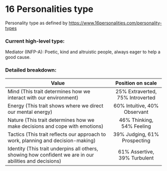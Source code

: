 # 16 Personalities type
Personality type as defined by https://www.16personalities.com/personality-types

### Current high-level type:
Mediator (INFP-A): Poetic, kind and altruistic people, always eager to help a good cause.

### Detailed breakdown:
Value | Position on scale
--- | :---:
Mind (This trait determines how we interact with our environment) | 25% Extraverted, 75% Introverted
Energy (This trait shows where we direct our mental energy) | 60% Intuitive, 40% Observant
Nature (This trait determines how we make decisions and cope with emotions) | 46% Thinking, 54% Feeling
Tactics (This trait reflects our approach to work, planning and decision-making) | 39% Judging, 61% Prospecting
Identity (This trait underpins all others, showing how confident we are in our abilities and decisions) | 61% Assertive, 39% Turbulent
